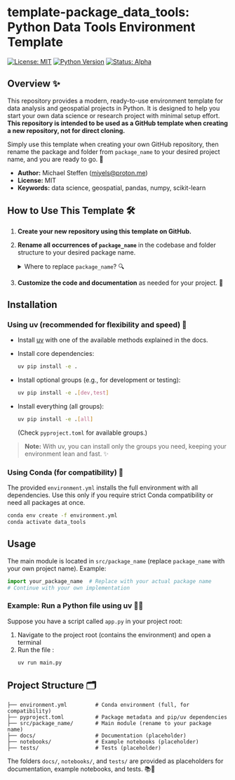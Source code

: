 # template-package_data_tools: Python Data Tools Environment Template

[![License: MIT](https://img.shields.io/badge/License-MIT-yellow.svg)](LICENSE)
[![Python Version](https://img.shields.io/badge/python-3.12%2B-blue.svg)](https://www.python.org/downloads/)
[![Status: Alpha](https://img.shields.io/badge/status-alpha-orange.svg)]()

## Overview ✨

This repository provides a modern, ready-to-use environment template for data analysis and geospatial projects in Python. It is designed to help you start your own data science or research project with minimal setup effort. **This repository is intended to be used as a GitHub template when creating a new repository, not for direct cloning.**

Simply use this template when creating your own GitHub repository, then rename the package and folder from `package_name` to your desired project name, and you are ready to go. 🚀

- **Author:** Michael Steffen ([miyels@proton.me](mailto:miyels@proton.me))
- **License:** MIT
- **Keywords:** data science, geospatial, pandas, numpy, scikit-learn

## How to Use This Template 🛠️

1. **Create your new repository using this template on GitHub.**
2. **Rename all occurrences of `package_name`** in the codebase and folder structure to your desired package name.
   
   <details>
   <summary>Where to replace <code>package_name</code>? 🔍</summary>
   
   - <strong>src/package_name/</strong> (folder name)
   - <strong>src/package_name/__init__.py</strong> (file name)
   - <strong>pyproject.toml</strong> (in the <code>packages</code> list and optional dependencies)
   
   </details>
3. **Customize the code and documentation** as needed for your project. 🎨

## Installation

### Using uv (recommended for flexibility and speed) 🚀
- Install [uv](https://docs.astral.sh/uv/) with one of the available methods explained in the docs.

- Install core dependencies:
  ```bash
  uv pip install -e .
  ```
- Install optional groups (e.g., for development or testing):
  ```bash
  uv pip install -e .[dev,test]
  ```
- Install everything (all groups):
  ```bash
  uv pip install -e .[all]
  ```
  (Check `pyproject.toml` for available groups.)

> **Note:** With uv, you can install only the groups you need, keeping your environment lean and fast. ✨

### Using Conda (for compatibility) 🐍
The provided `environment.yml` installs the full environment with all dependencies. Use this only if you require strict Conda compatibility or need all packages at once.
```bash
conda env create -f environment.yml
conda activate data_tools
```

## Usage

The main module is located in `src/package_name` (replace `package_name` with your own project name). Example:
```python
import your_package_name  # Replace with your actual package name
# Continue with your own implementation
```

### Example: Run a Python file using uv 🏃‍♂️

Suppose you have a script called `app.py` in your project root:

1. Navigate to the project root (contains the environment) and open a terminal
2. Run the file :
    ```bash
    uv run main.py
    ```

## Project Structure 🗂️
```
├── environment.yml         # Conda environment (full, for compatibility)
├── pyproject.toml          # Package metadata and pip/uv dependencies
├── src/package_name/       # Main module (rename to your package name)
├── docs/                   # Documentation (placeholder)
├── notebooks/              # Example notebooks (placeholder)
├── tests/                  # Tests (placeholder)
```

The folders `docs/`, `notebooks/`, and `tests/` are provided as placeholders for documentation, example notebooks, and tests. 📚🧪
